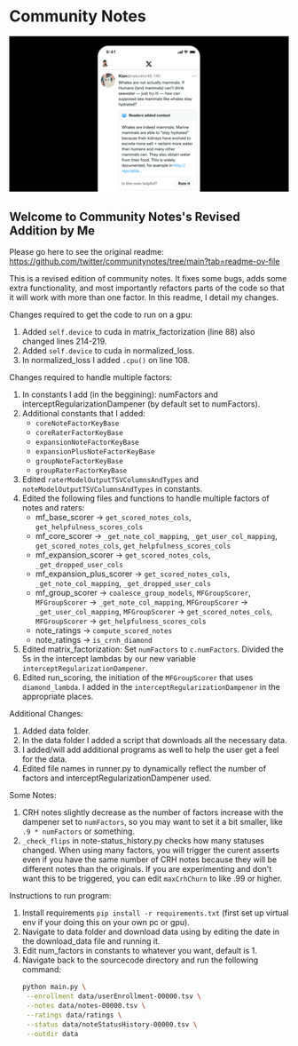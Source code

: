 # Community Notes

![](/documentation/images/help-rate-this-note-expanded.png)

## Welcome to Community Notes's Revised Addition by Me

Please go here to see the original readme: https://github.com/twitter/communitynotes/tree/main?tab=readme-ov-file

This is a revised edition of community notes. It fixes some bugs, adds some extra functionality, and most importantly refactors parts of the code so that it will work with more than one factor. In this readme, I detail my changes.

Changes required to get the code to run on a gpu:

1. Added `self.device` to cuda in matrix_factorization (line 88) also changed lines 214-219.
2. Added `self.device` to cuda in normalized_loss.
3. In normalized_loss I added `.cpu()` on line 108.

Changes required to handle multiple factors:

1. In constants I add (in the beggining): numFactors and interceptRegularizationDampener (by default set to numFactors).
2. Additional constants that I added:
   - `coreNoteFactorKeyBase`
   - `coreRaterFactorKeyBase`
   - `expansionNoteFactorKeyBase`
   - `expansionPlusNoteFactorKeyBase`
   - `groupNoteFactorKeyBase`
   - `groupRaterFactorKeyBase`
3. Edited `raterModelOutputTSVColumnsAndTypes` and `noteModelOutputTSVColumnsAndTypes` in constants.
4. Edited the following files and functions to handle multiple factors of notes and raters:
   - mf_base_scorer -> `get_scored_notes_cols`, `get_helpfulness_scores_cols`
   - mf_core_scorer -> `_get_note_col_mapping`, `_get_user_col_mapping`, `get_scored_notes_cols`, `get_helpfulness_scores_cols`
   - mf_expansion_scorer -> `get_scored_notes_cols`, `_get_dropped_user_cols`
   - mf_expansion_plus_scorer -> `get_scored_notes_cols`, `_get_note_col_mapping`, `_get_dropped_user_cols`
   - mf_group_scorer -> `coalesce_group_models`, `MFGroupScorer`, `MFGroupScorer` -> `_get_note_col_mapping`, `MFGroupScorer` -> `_get_user_col_mapping`, `MFGroupScorer` -> `get_scored_notes_cols`, `MFGroupScorer` -> `get_helpfulness_scores_cols`
   - note_ratings -> `compute_scored_notes`
   - note_ratings -> `is_crnh_diamond`
5. Edited matrix_factorization:
   Set `numFactors` to `c.numFactors`. Divided the 5s in the intercept lambdas by our new variable `interceptRegularizationDampener`.
6. Edited run_scoring, the initiation of the `MFGroupScorer` that uses `diamond_lambda`. I added in the `interceptRegularizationDampener` in the appropriate places.

Additional Changes:

1. Added data folder.
2. In the data folder I added a script that downloads all the necessary data.
3. I added/will add additional programs as well to help the user get a feel for the data.
4. Edited file names in runner.py to dynamically reflect the number of factors and interceptRegularizationDampener used.

Some Notes:

1. CRH notes slightly decrease as the number of factors increase with the dampener set to `numFactors`, so you may want to set it a bit smaller, like `.9 * numFactors` or something.
2. `_check_flips` in note-status_history.py checks how many statuses changed. When using many factors, you will trigger the curent asserts even if you have the same number of CRH notes because they will be different notes than the originals. If you are experimenting and don't want this to be triggered, you can edit `maxCrhChurn` to like .99 or higher.

Instructions to run program:

1. Install requirements `pip install -r requirements.txt` (first set up virtual env if your doing this on your own pc or gpu).
2. Navigate to data folder and download data using by editing the date in the download_data file and running it.
3. Edit num_factors in constants to whatever you want, default is 1.
4. Navigate back to the sourcecode directory and run the following command:
   ```bash
   python main.py \
    --enrollment data/userEnrollment-00000.tsv \
    --notes data/notes-00000.tsv \
    --ratings data/ratings \
    --status data/noteStatusHistory-00000.tsv \
    --outdir data
   ```
